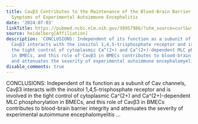 ```yaml
---
title: Cavβ3 Contributes to the Maintenance of the Blood-Brain Barrier and Alleviates
  Symptoms of Experimental Autoimmune Encephalitis
date: '2024-07-03'
linkTitle: https://pubmed.ncbi.nlm.nih.gov/38957986/?utm_source=curl&utm_medium=rss&utm_campaign=pubmed-2&utm_content=1FakS-2QOkCT8HsMOQP1bCRQ4YzyumYOmxmF0moLsQ3dFB1E9V&fc=20220326224207&ff=20240703182124&v=2.18.0.post9+e462414
source: heidelberg[Affiliation]
description: 'CONCLUSIONS: Independent of its function as a subunit of Cav channels,
  Cavβ3 interacts with the inositol 1,4,5-trisphosphate receptor and is involved in
  the tight control of cytoplasmic Ca^(2+) and Ca^(2+)-dependent MLC phosphorylation
  in BMECs, and this role of Cavβ3 in BMECs contributes to blood-brain barrier integrity
  and attenuates the severity of experimental autoimmune encephalomyelitis ...'
disable_comments: true
---
```

CONCLUSIONS: Independent of its function as a subunit of Cav channels, Cavβ3 interacts with the inositol 1,4,5-trisphosphate receptor and is involved in the tight control of cytoplasmic Ca^(2+) and Ca^(2+)-dependent MLC phosphorylation in BMECs, and this role of Cavβ3 in BMECs contributes to blood-brain barrier integrity and attenuates the severity of experimental autoimmune encephalomyelitis ...